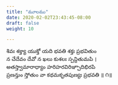 ```yaml
---
title: "మూలము"
date: 2020-02-02T23:43:45-08:00
draft: false
weight: 10

---
```


<div class="shloka_telugu">
శివః శక్త్యా యుక్తో యది భవతి శక్తః ప్రభవితుం <br/>
న చేదేవం దేవో న ఖలు కుశలః స్పన్దితుమపి । <br/>
అతస్త్వామారాధ్యాం హరిహరవిరిఞ్చాదిభిరపి <br/>
ప్రణన్తుం స్తోతుం వా కథమకృతపుణ్యః ప్రభవతి ॥ ౧॥ <br/>
</div>